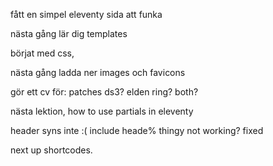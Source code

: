 fått en simpel eleventy sida att funka


nästa gång lär dig templates

börjat med css, 

nästa gång ladda ner images och favicons




gör ett cv för: patches ds3? elden ring? both?



nästa lektion, how to use partials in eleventy


header syns inte :(  include heade% thingy not working? fixed


next up shortcodes.



